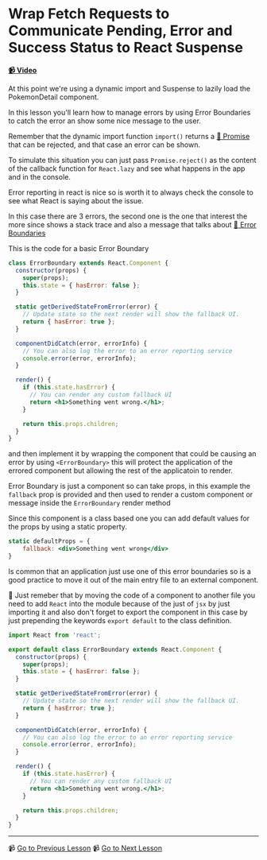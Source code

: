 # Wrap Fetch Requests to Communicate Pending, Error and Success Status to React Suspense

**[📹 Video](https://egghead.io/lessons/react-wrap-fetch-requests-to-communicate-pending-error-and-success-status-to-react-suspense)**

At this point we're using a dynamic import and Suspense to lazily load the PokemonDetail component. 

In this lesson you'll learn how to manage errors by using Error Boundaries to catch the error an show some nice message to the user.

Remember that the dynamic import function `import()` returns a [📄 Promise](https://developer.mozilla.org/en-US/docs/Web/JavaScript/Reference/Global_Objects/Promise) that can be rejected, and that case an error can be shown.

To simulate this situation you can just pass `Promise.reject()` as the content of the callback function for `React.lazy` and see what happens in the app and in the console.

Error reporting in react is nice so is worth it to always check the console to see what React is saying about the issue.

In this case there are 3 errors, the second one is the one that interest the more since shows a stack trace and also a message that talks about [📄 Error Boundaries](https://reactjs.org/docs/error-boundaries.html)

This is the code for a basic Error Boundary

```jsx
class ErrorBoundary extends React.Component {
  constructor(props) {
    super(props);
    this.state = { hasError: false };
  }

  static getDerivedStateFromError(error) {
    // Update state so the next render will show the fallback UI.
    return { hasError: true };
  }

  componentDidCatch(error, errorInfo) {
    // You can also log the error to an error reporting service
    console.error(error, errorInfo);
  }

  render() {
    if (this.state.hasError) {
      // You can render any custom fallback UI
      return <h1>Something went wrong.</h1>;
    }

    return this.props.children; 
  }
}
```

and then implement it by wrapping the component that could be causing an error by using `<ErrorBoundary>` this will protect the application of the errored component but allowing the rest of the applicatoin to render.

Error Boundary is just a component so can take props, in this example the `fallback` prop is provided and then used to render a custom component or message inside the `ErrorBoundary` render method

Since this component is a class based one you can add default values for the props by using a static property.

```jsx
static defaultProps = {
    fallback: <div>Something went wrong</div>
}
```

Is common that an application just use one of this error boundaries so is a good practice to move it out of the main entry file to an external component.

🔑 Just remeber that by moving the code of a component to another file you need to add `React` into the module because of the just of `jsx` by just importing it and also don't forget to export the component in this case by just prepending the keywords `export default` to the class definition.

```jsx
import React from 'react';

export default class ErrorBoundary extends React.Component {
  constructor(props) {
    super(props);
    this.state = { hasError: false };
  }

  static getDerivedStateFromError(error) {
    // Update state so the next render will show the fallback UI.
    return { hasError: true };
  }

  componentDidCatch(error, errorInfo) {
    // You can also log the error to an error reporting service
    console.error(error, errorInfo);
  }

  render() {
    if (this.state.hasError) {
      // You can render any custom fallback UI
      return <h1>Something went wrong.</h1>;
    }

    return this.props.children; 
  }
}
```

---

📹 [Go to Previous Lesson](https://egghead.io/lessons/react-understand-how-react-lazy-communicates-loading-status-to-suspense-and-error-boundaries)
📹 [Go to Next Lesson](https://egghead.io/lessons/react-separate-api-utility-functions-from-react-components)

